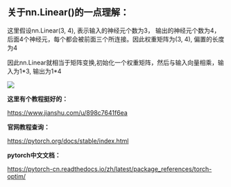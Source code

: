## 关于nn.Linear()的一点理解：

这里假设nn.Linear(3, 4), 表示输入的神经元个数为3， 输出的神经元个数为4，
后面4个神经元，每个都会被前面三个所连接。因此权重矩阵为(3, 4), 偏置的长度为4

因此nn.Linear就相当于矩阵变换,初始化一个权重矩阵，然后与输入向量相乘，输入为1\*3, 输出为1\*4

<a href="https://sm.ms/image/nIbV7M2JcyU6oBP" target="_blank"><img src="https://i.loli.net/2021/06/02/nIbV7M2JcyU6oBP.png" ></a>


**这里有个教程挺好的：**

https://www.jianshu.com/u/898c7641f6ea

**官网教程查询：**

https://pytorch.org/docs/stable/index.html

**pytorch中文文档：**

https://pytorch-cn.readthedocs.io/zh/latest/package_references/torch-optim/
